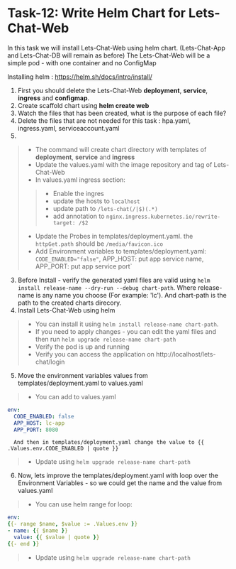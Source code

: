 # Task-12: Write Helm Chart for Lets-Chat-Web

In this task we will install Lets-Chat-Web using helm chart. (Lets-Chat-App and Lets-Chat-DB will remain as before)
The Lets-Chat-Web will be a simple pod - with one container and no ConfigMap

Installing helm : https://helm.sh/docs/intro/install/

1. First you should delete the Lets-Chat-Web **deployment**, **service**, **ingress** and **configmap**.
1. Create scaffold chart using **helm create web**
1. Watch the files that has been created, what is the purpose of each file?
1. Delete the files that are not needed for this task : hpa.yaml, ingress.yaml, serviceaccount.yaml
1. 
  > * The command will create chart directory with templates of **deployment**, **service** and **ingress**
  > * Update the values.yaml with the image repository and tag of Lets-Chat-Web
  > * In values.yaml ingress section:
  >> * Enable the ingres
  >> * update the hosts to `localhost`
  >> * update path to `/lets-chat(/|$)(.*)`
  >> * add annotation to `nginx.ingress.kubernetes.io/rewrite-target: /$2`
  > * Update the Probes in templates/deployment.yaml. the `httpGet.path` should be `/media/favicon.ico`
  > * Add Environment variables to templates/deployment.yaml: `CODE_ENABLED="false"`, APP_HOST: put app service name, APP_PORT: put app service port`
3. Before Install - verify the generated yaml files are valid using `helm install release-name --dry-run --debug chart-path`. Where release-name is any name you choose (For example: 'lc'). And chart-path is the path to the created charts direcory.
4. Install Lets-Chat-Web using helm
  > * You can install it using `helm install release-name chart-path`. 
  > * If you need to apply changes - you can edit the yaml files and then run `helm upgrade release-name chart-path`
  > * Verify the pod is up and running
  > * Verify you can access the application on http://localhost/lets-chat/login
5. Move the environment variables values from templates/deployment.yaml to values.yaml
  > * You can add to values.yaml
```yaml
env: 
  CODE_ENABLED: false
  APP_HOST: lc-app
  APP_PORT: 8080
```
      And then in templates/deployment.yaml change the value to {{ .Values.env.CODE_ENABLED | quote }}
  > * Update using `helm upgrade release-name chart-path`
6. Now, lets improve the templates/deployment.yaml with loop over the Environment Variables - so we could get the name and the value from values.yaml
  > * You can use helm range for loop:
```yaml
env:
{{- range $name, $value := .Values.env }}
- name: {{ $name }}
  value: {{ $value | quote }}
{{- end }}
```
  > * Update using `helm upgrade release-name chart-path`

 
